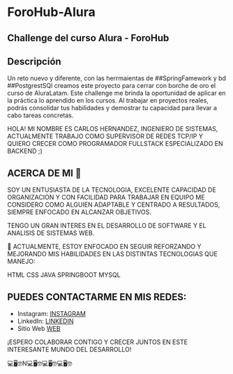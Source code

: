 # ForoHub-Alura

## Challenge del curso Alura - ForoHub

## Descripción
Un reto nuevo y diferente, con las herrmaientas de ##SpringFamework y bd ##PostgrestSQl creamos este proyecto para cerrar con borche de oro el curso de AluraLatam.
Este challenge me brinda la oportunidad de aplicar en la práctica lo aprendido en los cursos. Al trabajar en proyectos reales, podrás consolidar tus habilidades y demostrar tu capacidad para llevar a cabo tareas concretas.

HOLA! MI NOMBRE ES CARLOS HERNANDEZ, INGENIERO DE SISTEMAS, ACTUALMENTE TRABAJO COMO SUPERVISOR DE REDES TCP/IP Y QUIERO CRECER COMO PROGRAMADOR FULLSTACK ESPECIALIZADO EN BACKEND ;)

## ACERCA DE MI 👀

SOY UN ENTUSIASTA DE LA TECNOLOGIA, EXCELENTE CAPACIDAD DE ORGANIZACION Y CON FACILIDAD PARA TRABAJAR EN EQUIPO ME CONSIDERO COMO ALGUIEN ADAPTABLE Y CENTRADO A RESULTADOS, SIEMPRE ENFOCADO EN ALCANZAR OBJETIVOS.

TENGO UN GRAN INTERES EN EL DESARROLLO DE SOFTWARE Y EL ANALISIS DE SISTEMAS WEB.

🌱 ACTUALMENTE, ESTOY ENFOCADO EN SEGUIR REFORZANDO Y MEJORANDO MIS HABILIDADES EN LAS DISTINTAS TECNOLOGIAS QUE MANEJO:

HTML
CSS
JAVA
SPRINGBOOT
MYSQL


## PUEDES CONTACTARME EN MIS REDES:

- Instagram: [INSTAGRAM](https://www.instagram.com/cnhg_dev)
- LinkedIn: [LINKEDIN](www.linkedin.com/in/carloshernandez-isc)
- Sitio Web [WEB](https://github.com/hgCar12/CNHG-SitioWeb)

¡ESPERO COLABORAR CONTIGO Y CRECER JUNTOS EN ESTE INTERESANTE MUNDO DEL DESARROLLO! 

💻🖥️🤓N💻🖥️🤓💻🖥️🤓💻🖥️🤓
